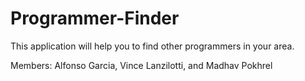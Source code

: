 # Programmer-Finder
This application will help you to find other programmers in your area.

Members: Alfonso Garcia, Vince Lanzilotti, and Madhav Pokhrel
